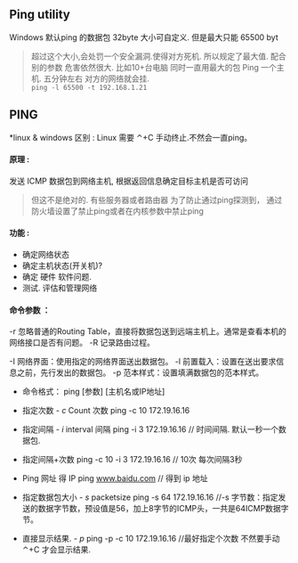 ## Ping utility 

Windows 默认ping 的数据包 32byte
大小可自定义. 但是最大只能 65500 byt
> 超过这个大小,会处罚一个安全漏洞.使得对方死机. 所以规定了最大值.
配合别的参数  危害依然很大.
比如10+台电脑 同时一直用最大的包 Ping 一个主机. 五分钟左右 对方的网络就会挂.  
    `ping -l 65500 -t 192.168.1.21` 


## PING 

*linux & windows 区别 :  Linux 需要 ⌃+C 手动终止.不然会一直ping。

#### 原理 :

发送 ICMP 数据包到网络主机, 根据返回信息确定目标主机是否可访问
> 但这不是绝对的. 有些服务器或者路由器 为了防止通过ping探测到，
> 通过防火墙设置了禁止ping或者在内核参数中禁止ping

#### 功能 :

- 确定网络状态
- 确定主机状态(开关机)?
- 确定 硬件 软件问题.
- 测试. 评估和管理网络

#### 命令参数 ：

-r 忽略普通的Routing Table，直接将数据包送到远端主机上。通常是查看本机的网络接口是否有问题。
-R 记录路由过程。

-I 网络界面：使用指定的网络界面送出数据包。
-l 前置载入：设置在送出要求信息之前，先行发出的数据包。
-p 范本样式：设置填满数据包的范本样式。



- 命令格式：
		ping [参数] [主机名或IP地址]

- 指定次数  *- c* Count 次数
		ping -c 10 172.19.16.16

- 指定间隔   *- i* interval  间隔
		ping -i 3 172.19.16.16
		// 时间间隔.   默认一秒一个数据包.

- 指定间隔+次数
		ping -c 10 -i 3 172.19.16.16
		// 10次 每次间隔3秒

- Ping 网址 得 IP
		ping www.baidu.com
		// 得到 ip 地址

- 指定数据包大小  *- s*  packetsize 
		ping -s 64 172.19.16.16
		//-s 字节数：指定发送的数据字节数，预设值是56，加上8字节的ICMP头，一共是64ICMP数据字节。
 
- 直接显示结果.   *- p* 
		ping -p -c 10 172.19.16.16
		//最好指定个次数 不然要手动 ⌃+C 才会显示结果.






